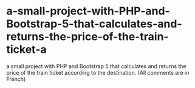 # a-small-project-with-PHP-and-Bootstrap-5-that-calculates-and-returns-the-price-of-the-train-ticket-a
a small project with PHP and Bootstrap 5 that calculates and returns the price of the train ticket according to the destination. (All comments are in French)
